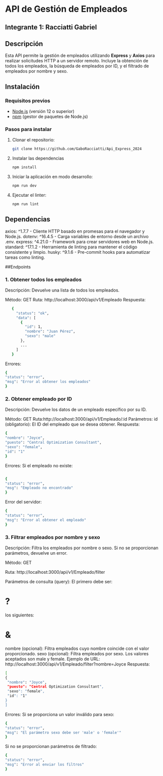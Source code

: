 # API de Gestión de Empleados

## Integrante 1: Racciatti Gabriel

## Descripción
Esta API permite la gestión de empleados utilizando **Express** y **Axios** para realizar solicitudes HTTP a un servidor remoto. Incluye la obtención de todos los empleados, la búsqueda de empleados por ID, y el filtrado de empleados por nombre y sexo.

## Instalación

### Requisitos previos
- [Node.js](https://nodejs.org/) (versión 12 o superior)
- [npm](https://www.npmjs.com/) (gestor de paquetes de Node.js)

### Pasos para instalar
1. Clonar el repositorio:
   ```bash
   git clone https://github.com/GaboRacciatti/Api_Express_2024
2. Instalar las dependencias
    ```bash
    npm install
3. Iniciar la aplicación en modo desarrollo:
    ```bash
    npm run dev
4. Ejecutar el linter:
   ```bash
   npm run lint

## Dependencias
axios: ^1.7.7 - Cliente HTTP basado en promesas para el navegador y Node.js.
dotenv: ^16.4.5 - Carga variables de entorno desde un archivo .env.
express: ^4.21.0 - Framework para crear servidores web en Node.js.
standard: ^17.1.2 - Herramienta de linting para mantener el código consistente y limpio.
husky: ^9.1.6 - Pre-commit hooks para automatizar tareas como linting.

##Endpoints
### 1. Obtener todos los empleados
Descripción: Devuelve una lista de todos los empleados.

Método: GET
Ruta: http://localhost:3000/api/v1/Empleado
Respuesta:
   ```bash
      {
        "status": "ok",
        "data": [
          {
            "id": 1,
            "nombre": "Juan Pérez",
            "sexo": "male"
          },
          ...
        ]
      }
```
Errores:
   ```bash
{
  "status": "error",
  "msg": "Error al obtener los empleados"
}
```
### 2. Obtener empleado por ID
Descripción: Devuelve los datos de un empleado específico por su ID.

Método: GET
Ruta:http://localhost:3000/api/v1/Empleado/:id
Parámetros:
id (obligatorio): El ID del empleado que se desea obtener.
Respuesta:
   ```bash
   {
  "nombre": "Joyce",
  "puesto": "Central Optimization Consultant",
  "sexo": "female",
  "id": "1"
   }
```
Errores:
Si el empleado no existe:
   ```bash

{
  "status": "error",
  "msg": "Empleado no encontrado"
}
```
Error del servidor:
   ```bash
{
  "status": "error",
  "msg": "Error al obtener el empleado"
}
 ```
### 3. Filtrar empleados por nombre y sexo
Descripción: Filtra los empleados por nombre o sexo. Si no se proporcionan parámetros, devuelve un error.

Método: GET

Ruta: http://localhost:3000/api/v1/Empleado/filter

Parámetros de consulta (query):
El primero debe ser: 
# ?
los siguientes:
# &

nombre (opcional): Filtra empleados cuyo nombre coincide con el valor proporcionado.
sexo (opcional): Filtra empleados por sexo. Los valores aceptados son male y female.
Ejemplo de URL:
http://localhost:3000/api/v1/Empleado/filter?nombre=Joyce
Respuesta:
   ```bash
[
  {
    "nombre": "Joyce",
    "puesto": "Central Optimization Consultant",
    "sexo": "female",
    "id": "1"
  }
]
```
Errores:
Si se proporciona un valor inválido para sexo:
   ```bash
{
  "status": "error",
  "msg": "El parámetro sexo debe ser 'male' o 'female'"
}
```
Si no se proporcionan parámetros de filtrado:
   ```bash
{
  "status": "error",
  "msg": "Error al enviar los filtros"
}
```





 




      

